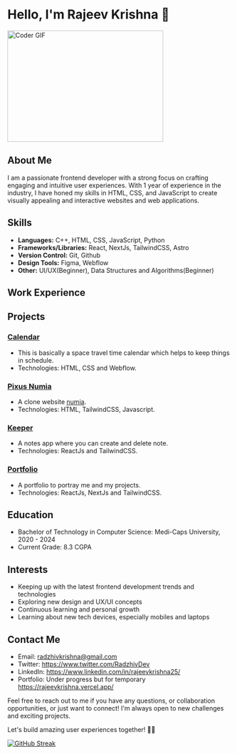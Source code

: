 # Hello, I'm Rajeev Krishna 👋

<img alt="Coder GIF" height=250 width=350 src="https://cdn.dribbble.com/users/730703/screenshots/6581243/avento.gif" />

## About Me
I am a passionate frontend developer with a strong focus on crafting engaging and intuitive user experiences. With 1 year of experience in the industry, I have honed my skills in HTML, CSS, and JavaScript to create visually appealing and interactive websites and web applications.

## Skills
- **Languages:** C++, HTML, CSS, JavaScript, Python
- **Frameworks/Libraries:** React, NextJs, TailwindCSS, Astro
- **Version Control:** Git, Github
- **Design Tools:** Figma, Webflow
- **Other:** UI/UX(Beginner), Data Structures and Algorithms(Beginner)

## Work Experience

 
## Projects
### [Calendar](https://radzhiv25.github.io/Projects/Calendar/index.html)
- This is basically a space travel time calendar which helps to keep things in schedule.
- Technologies: HTML, CSS and Webflow.
  
### [Pixus Numia](https://pixus-numia.vercel.app/)
- A clone website [numia](https://numia.xyz).
- Technologies: HTML, TailwindCSS, Javascript.

### [Keeper](https://keeper-woad-gamma.vercel.app/)
- A notes app where you can create and delete note.
- Technologies: ReactJs and TailwindCSS.

### [Portfolio](https://rajeevkrishna.vercel.app/)
- A portfolio to portray me and my projects.
- Technologies: ReactJs, NextJs and TailwindCSS.


## Education
- Bachelor of Technology in Computer Science: Medi-Caps University, 2020 - 2024
- Current Grade: 8.3 CGPA

## Interests
- Keeping up with the latest frontend development trends and technologies
- Exploring new design and UX/UI concepts
- Continuous learning and personal growth
- Learning about new tech devices, especially mobiles and laptops

## Contact Me
- Email: radzhivkrishna@gmail.com
- Twitter: https://www.twitter.com/RadzhivDev
- LinkedIn: https://www.linkedin.com/in/rajeevkrishna25/
- Portfolio: Under progress but for temporary https://rajeevkrishna.vercel.app/

Feel free to reach out to me if you have any questions, or collaboration opportunities, or just want to connect! I'm always open to new challenges and exciting projects.

Let's build amazing user experiences together! 💪🚀

[![GitHub Streak](https://streak-stats.demolab.com?user=radzhiv25&theme=dark&border_radius=5)](https://git.io/streak-stats)
